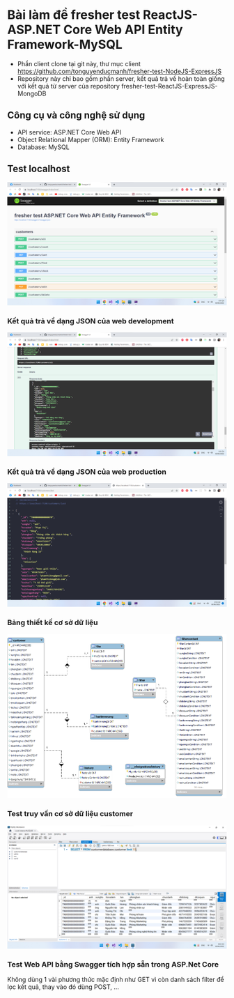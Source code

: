 # Bài làm đề fresher test ReactJS-ASP.NET Core Web API Entity Framework-MySQL
- Phần client clone tại git này, thư mục client
https://github.com/tonguyenducmanh/fresher-test-NodeJS-ExpressJS
- Repository này chỉ bao gồm phần server, kết quả trả về hoàn toàn giống với kết quả từ server của repository fresher-test-ReactJS-ExpressJS-MongoDB

## Công cụ và công nghệ sử dụng

- API service: ASP.NET Core Web API
- Object Relational Mapper (ORM): Entity Framework
- Database: MySQL



## Test localhost
![Test Web API bằng Swagger](./screenshots/3.png)
### Kết quả trả về dạng JSON của web development
![Kết quả trả về](./screenshots/4.png)
### Kết quả trả về dạng JSON của web production
![Kết quả trả về 2](./screenshots//5.png)
### Bảng thiết kế cơ sở dữ liệu
![Bảng thiết kế](./screenshots/1.png)
### Test truy vấn cơ sở dữ liệu customer
![customer](./screenshots/2.png)
### Test Web API bằng Swagger tích hợp sẵn trong ASP.Net Core
Không dùng 1 vài phương thức mặc định như GET vì còn 
danh sách filter để lọc kết quả, thay vào đó dùng POST, ...